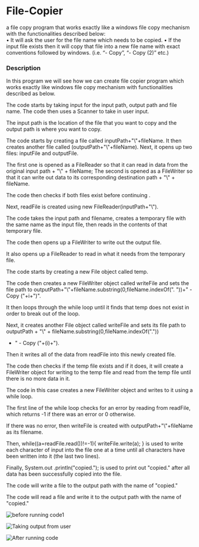 # File-Copier
a file copy program that works exactly like a windows file copy mechanism with the functionalities described below:   
• It will ask the user for the file name which needs to be copied. • If the input file exists then it will copy that file into a new file name with exact conventions followed by windows. (i.e. “- Copy”, “- Copy (2)” etc.)

<h3>Description</h3>
 In this program we will see how we can create file copier program which works exactly like windows file copy mechanism with functionalities described as below.

 The code starts by taking input for the input path, output path and file name.
 The code then uses a Scanner to take in user input.

 The input path is the location of the file that you want to copy and the output path is where you want to copy.
 
 The code starts by creating a file called inputPath+"\\"+fileName.
 It then creates another file called (outputPath+"\\"+fileName).
 Next, it opens up two files: inputFile and outputFile.

 The first one is opened as a FileReader so that it can read in data from the original input path + "\\" + fileName; 
 The second is opened as a FileWriter so that it can write out data to its corresponding destination path + "\\" + fileName.
 
 The code then checks if both files exist before continuing .

 Next, readFile is created using new FileReader(inputPath+"\\").
 
 The code takes the input path and filename, creates a temporary file with the same name as the input file, then reads in the contents of that temporary file.

 The code then opens up a FileWriter to write out the output file.

 It also opens up a FileReader to read in what it needs from the temporary file.

 The code starts by creating a new File object called temp.

 The code then creates a new FileWriter object called writeFile and sets the file path to outputPath+"\\"+fileName.substring(0,fileName.indexOf(".
 "))+" - Copy ("+i+")".

 It then loops through the while loop until it finds that temp does not exist in order to break out of the loop.

 Next, it creates another File object called writeFile and sets its file path to outputPath + "\\" + fileName.substring(0,fileName.indexOf("."))
 + " - Copy ("+(i)+").

 Then it writes all of the data from readFile into this newly created file.

 The code then checks if the temp file exists and if it does, it will create a FileWriter object for writing to the temp file and read from the temp file until there is no more data in it.

 The code in this case creates a new FileWriter object and writes to it using a while loop.

 The first line of the while loop checks for an error by reading from readFile, which returns -1 if there was an error or 0 otherwise.

 If there was no error, then writeFile is created with outputPath+"\\"+fileName as its filename.

 Then, while((a=readFile.read())!=-1){ writeFile.write(a); } is used to write each character of input into the file one at a time until all characters have been  written into it (the last two lines).
                                                                                                                                                
 Finally, System.out .println("copied."); is used to print out "copied." after all data has been successfully copied into the file.

 The code will write a file to the output path with the name of "copied."

 The code will read a file and write it to the output path with the name of "copied."



![before running code1](https://user-images.githubusercontent.com/85683019/214255837-cd87a9cc-1300-4c2d-88cc-73a021259d81.png)


![Taking output from user](https://user-images.githubusercontent.com/85683019/214256080-2982debc-86c4-4c87-a6c2-90c5d24c7752.png)


![After running code](https://user-images.githubusercontent.com/85683019/214256266-a0a3aeba-e274-4aac-8baf-28a0641b7685.png)
